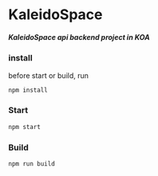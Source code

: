 # KaleidoSpace  
##### KaleidoSpace api backend project in KOA

### install
before start or build, run
```bash
npm install
```
### Start  
```bash
npm start
```
### Build  
```bash
npm run build
```